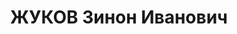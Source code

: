 ---
title: ЖУКОВ Зинон Иванович
description: "Род. в 1890, Житомир, русский, образование среднее, член ВКП(б) с 1917\
  \ \n  ссыльный (21.06.1935 ОС 5 лет ссылки) \n  Арестован 30.08.1936 \n  Приговорен\
  \ ВК ВС СССР 06.05.1937, Тюмень - 10 лет тюремного заключения"
---